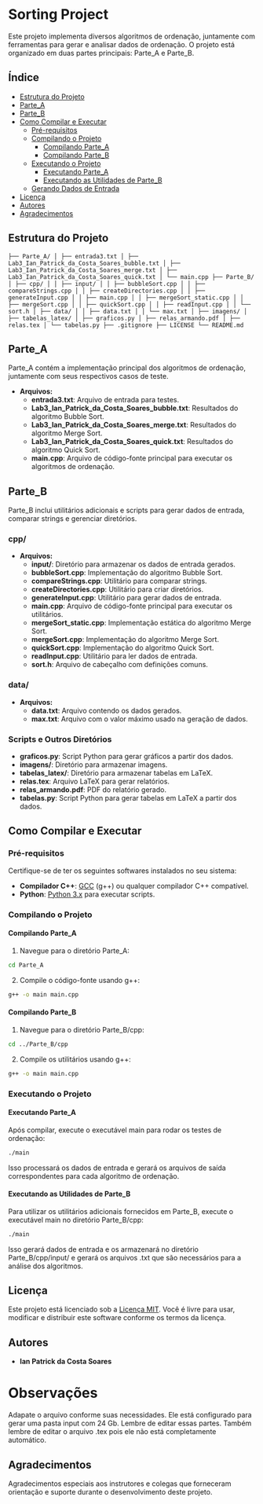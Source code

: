 # Sorting Project

Este projeto implementa diversos algoritmos de ordenação, juntamente com ferramentas para gerar e analisar dados de ordenação. O projeto está organizado em duas partes principais: Parte_A e Parte_B.

## Índice

-   [Estrutura do Projeto](#estrutura-do-projeto)
-   [Parte_A](#parte_a)
-   [Parte_B](#parte_b)
-   [Como Compilar e Executar](#como-compilar-e-executar)
    -   [Pré-requisitos](#pré-requisitos)
    -   [Compilando o Projeto](#compilando-o-projeto)
        -   [Compilando Parte_A](#compilando-parte_a)
        -   [Compilando Parte_B](#compilando-parte_b)
    -   [Executando o Projeto](#executando-o-projeto)
        -   [Executando Parte_A](#executando-parte_a)
        -   [Executando as Utilidades de Parte_B](#executando-as-utilidades-de-parte_b)
    -   [Gerando Dados de Entrada](#gerando-dados-de-entrada)
-   [Licença](#licença)
-   [Autores](#autores)
-   [Agradecimentos](#agradecimentos)

## Estrutura do Projeto

```
├── Parte_A/ │ ├── entrada3.txt │ ├── Lab3_Ian_Patrick_da_Costa_Soares_bubble.txt │ ├── Lab3_Ian_Patrick_da_Costa_Soares_merge.txt │ ├── Lab3_Ian_Patrick_da_Costa_Soares_quick.txt │ └── main.cpp ├── Parte_B/ │ ├── cpp/ │ │ ├── input/ │ │ ├── bubbleSort.cpp │ │ ├── compareStrings.cpp │ │ ├── createDirectories.cpp │ │ ├── generateInput.cpp │ │ ├── main.cpp │ │ ├── mergeSort_static.cpp │ │ ├── mergeSort.cpp │ │ ├── quickSort.cpp │ │ ├── readInput.cpp │ │ └── sort.h │ ├── data/ │ │ ├── data.txt │ │ └── max.txt │ ├── imagens/ │ ├── tabelas_latex/ │ ├── graficos.py │ ├── relas_armando.pdf │ ├── relas.tex │ └── tabelas.py ├── .gitignore ├── LICENSE └── README.md
```

## Parte_A

Parte_A contém a implementação principal dos algoritmos de ordenação, juntamente com seus respectivos casos de teste.

-   **Arquivos:**
    -   **entrada3.txt**: Arquivo de entrada para testes.
    -   **Lab3_Ian_Patrick_da_Costa_Soares_bubble.txt**: Resultados do algoritmo Bubble Sort.
    -   **Lab3_Ian_Patrick_da_Costa_Soares_merge.txt**: Resultados do algoritmo Merge Sort.
    -   **Lab3_Ian_Patrick_da_Costa_Soares_quick.txt**: Resultados do algoritmo Quick Sort.
    -   **main.cpp**: Arquivo de código-fonte principal para executar os algoritmos de ordenação.

## Parte_B

Parte_B inclui utilitários adicionais e scripts para gerar dados de entrada, comparar strings e gerenciar diretórios.

### cpp/

-   **Arquivos:**
    -   **input/**: Diretório para armazenar os dados de entrada gerados.
    -   **bubbleSort.cpp**: Implementação do algoritmo Bubble Sort.
    -   **compareStrings.cpp**: Utilitário para comparar strings.
    -   **createDirectories.cpp**: Utilitário para criar diretórios.
    -   **generateInput.cpp**: Utilitário para gerar dados de entrada.
    -   **main.cpp**: Arquivo de código-fonte principal para executar os utilitários.
    -   **mergeSort_static.cpp**: Implementação estática do algoritmo Merge Sort.
    -   **mergeSort.cpp**: Implementação do algoritmo Merge Sort.
    -   **quickSort.cpp**: Implementação do algoritmo Quick Sort.
    -   **readInput.cpp**: Utilitário para ler dados de entrada.
    -   **sort.h**: Arquivo de cabeçalho com definições comuns.

### data/

-   **Arquivos:**
    -   **data.txt**: Arquivo contendo os dados gerados.
    -   **max.txt**: Arquivo com o valor máximo usado na geração de dados.

### Scripts e Outros Diretórios

-   **graficos.py**: Script Python para gerar gráficos a partir dos dados.
-   **imagens/**: Diretório para armazenar imagens.
-   **tabelas_latex/**: Diretório para armazenar tabelas em LaTeX.
-   **relas.tex**: Arquivo LaTeX para gerar relatórios.
-   **relas_armando.pdf**: PDF do relatório gerado.
-   **tabelas.py**: Script Python para gerar tabelas em LaTeX a partir dos dados.

## Como Compilar e Executar

### Pré-requisitos

Certifique-se de ter os seguintes softwares instalados no seu sistema:

-   **Compilador C++**: [GCC](https://gcc.gnu.org/) (g++) ou qualquer compilador C++ compatível.
-   **Python**: [Python 3.x](https://www.python.org/) para executar scripts.

### Compilando o Projeto

#### Compilando Parte_A

1. Navegue para o diretório Parte_A:

```bash
cd Parte_A
```

2. Compile o código-fonte usando g++:

```bash
g++ -o main main.cpp
```

#### Compilando Parte_B

1. Navegue para o diretório Parte_B/cpp:

```bash
cd ../Parte_B/cpp
```

2. Compile os utilitários usando g++:

```bash
g++ -o main main.cpp
```

### Executando o Projeto

#### Executando Parte_A

Após compilar, execute o executável main para rodar os testes de ordenação:

```bash
./main
```

Isso processará os dados de entrada e gerará os arquivos de saída correspondentes para cada algoritmo de ordenação.

#### Executando as Utilidades de Parte_B

Para utilizar os utilitários adicionais fornecidos em Parte_B, execute o executável main no diretório Parte_B/cpp:

```bash
./main
```

Isso gerará dados de entrada e os armazenará no diretório Parte_B/cpp/input/ e gerará os arquivos .txt que são necessários para a análise dos algoritmos.

## Licença

Este projeto está licenciado sob a [Licença MIT](LICENSE). Você é livre para usar, modificar e distribuir este software conforme os termos da licença.

## Autores

-   **Ian Patrick da Costa Soares**

# Observações

Adapate o arquivo conforme suas necessidades. Ele está configurado para gerar uma pasta input com 24 Gb. Lembre de editar essas partes.
Também lembre de editar o arquivo .tex pois ele não está completamente automático.

## Agradecimentos

Agradecimentos especiais aos instrutores e colegas que forneceram orientação e suporte durante o desenvolvimento deste projeto.
